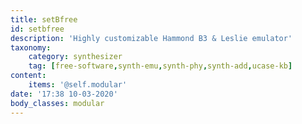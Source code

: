 ```yaml
---
title: setBfree
id: setbfree
description: 'Highly customizable Hammond B3 & Leslie emulator'
taxonomy:
    category: synthesizer
    tag: [free-software,synth-emu,synth-phy,synth-add,ucase-kb]
content:
    items: '@self.modular'
date: '17:38 10-03-2020'
body_classes: modular
---
```


